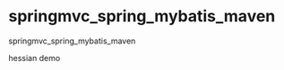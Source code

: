 springmvc_spring_mybatis_maven
==============================

springmvc_spring_mybatis_maven  

hessian demo
